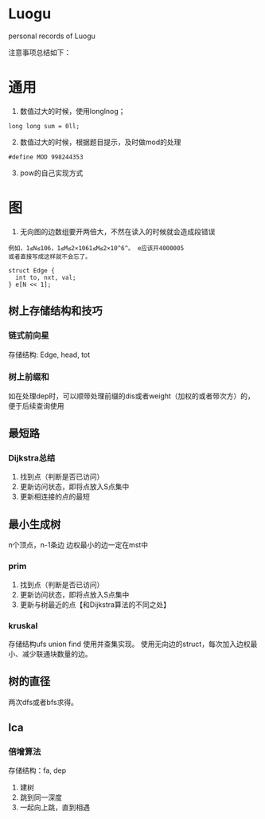 # Luogu
personal records of Luogu

注意事项总结如下：

# 通用
1. 数值过大的时候，使用longlnog；
```
long long sum = 0ll;
```
2. 数值过大的时候，根据题目提示，及时做mod的处理
```
#define MOD 998244353
```
3. pow的自己实现方式


# 图
1. 无向图的边数组要开两倍大，不然在读入的时候就会造成段错误 

```
例如，1≤N≤106，1≤M≤2×1061≤M≤2×10^6^。 e应该开4000005
或者直接写成这样就不会忘了。

struct Edge {
  int to, nxt, val;
} e[N << 1];
```



## 树上存储结构和技巧
### 链式前向星
存储结构: Edge, head, tot

### 树上前缀和
如在处理dep时，可以顺带处理前缀的dis或者weight（加权的或者带次方）的，便于后续查询使用

## 最短路
### Dijkstra总结
1. 找到点（判断是否已访问）
2. 更新访问状态，即将点放入S点集中
3. 更新相连接的点的最短

## 最小生成树
n个顶点，n-1条边
边权最小的边一定在mst中
### prim
1. 找到点（判断是否已访问）
2. 更新访问状态，即将点放入S点集中
3. 更新与树最近的点【和Dijkstra算法的不同之处】

### kruskal
存储结构ufs union find
使用并查集实现。
使用无向边的struct，每次加入边权最小、减少联通块数量的边。

## 树的直径
两次dfs或者bfs求得。

## lca
### 倍增算法
存储结构：fa, dep
1. 建树
2. 跳到同一深度
3. 一起向上跳，直到相遇